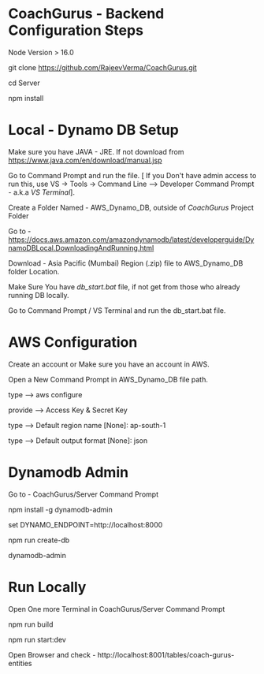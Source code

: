 # CoachGurus - Backend Configuration Steps
Node Version > 16.0

git clone https://github.com/RajeevVerma/CoachGurus.git

cd Server

npm install

# Local - Dynamo DB Setup
Make sure you have JAVA - JRE. If not download from https://www.java.com/en/download/manual.jsp

Go to Command Prompt and run the file. [ If you Don't have admin access to run this, use VS -> Tools -> Command Line --> Developer Command Prompt - a.k.a *VS Terminal*].

Create a Folder Named -  AWS_Dynamo_DB, outside of *CoachGurus* Project Folder

Go to - https://docs.aws.amazon.com/amazondynamodb/latest/developerguide/DynamoDBLocal.DownloadingAndRunning.html

Download - Asia Pacific (Mumbai) Region (.zip) file to AWS_Dynamo_DB folder Location.

Make Sure You have *db_start.bat* file, if not get from those who already running DB locally.

Go to Command Prompt / VS Terminal and run the db_start.bat file.

# AWS Configuration
Create an account or Make sure you have an account in AWS.

Open a New Command Prompt in AWS_Dynamo_DB file path.

type --> aws configure 

provide --> Access Key & Secret Key

type --> Default region name [None]: ap-south-1

type --> Default output format [None]: json


# Dynamodb Admin
Go to - CoachGurus/Server Command Prompt

npm install -g dynamodb-admin

set DYNAMO_ENDPOINT=http://localhost:8000

npm run create-db

dynamodb-admin


# Run Locally
Open One more Terminal in CoachGurus/Server Command Prompt

npm run build

npm run start:dev

Open Browser and check - http://localhost:8001/tables/coach-gurus-entities